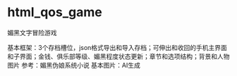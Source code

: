 # html_qos_game
媚黑文字冒险游戏

基本框架：3个存档槽位，json格式导出和导入存档；可伸出和收回的手机主界面和子界面；金钱、俱乐部等级、媚黑程度状态更新；章节和选项结构；背景和人物图片
参考：媚黑伪娘系统小说
基本图片：AI生成
